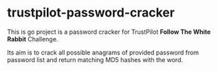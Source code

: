 # trustpilot-password-cracker

This is go project is a password cracker for TrustPilot **Follow The White Rabbit** Challenge.

Its aim is to crack all possible anagrams of provided password from password list and return matching MD5 hashes with the word.
